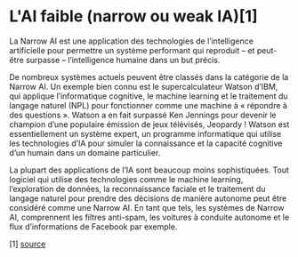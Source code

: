# **L'AI faible (narrow ou weak IA)[1]**

La Narrow AI est une application des technologies de l’intelligence artificielle pour permettre un système performant qui reproduit – et peut-être surpasse – l’intelligence humaine dans un but précis.

De nombreux systèmes actuels peuvent être classés dans la catégorie de la Narrow AI. Un exemple bien connu est le supercalculateur Watson d’IBM, qui applique l’informatique cognitive, le machine learning et le traitement du langage naturel (NPL) pour fonctionner comme une machine à « répondre à des questions ». Watson a en fait surpassé Ken Jennings pour devenir le champion d’une populaire émission de jeux télévisés, Jeopardy ! Watson est essentiellement un système expert, un programme informatique qui utilise les technologies d’IA pour simuler la connaissance et la capacité cognitive d’un humain dans un domaine particulier.

La plupart des applications de l’IA sont beaucoup moins sophistiquées. Tout logiciel qui utilise des technologies comme le machine learning, l’exploration de données, la reconnaissance faciale et le traitement du langage naturel pour prendre des décisions de manière autonome peut être considéré comme une Narrow AI. En tant que tels, les systèmes de Narrow AI, comprennent les filtres anti-spam, les voitures à conduite autonome et le flux d’informations de Facebook par exemple.

[1] [source](https://actualiteinformatique.fr/intelligence-artificielle/definition-narrow-ai-weak-ai)